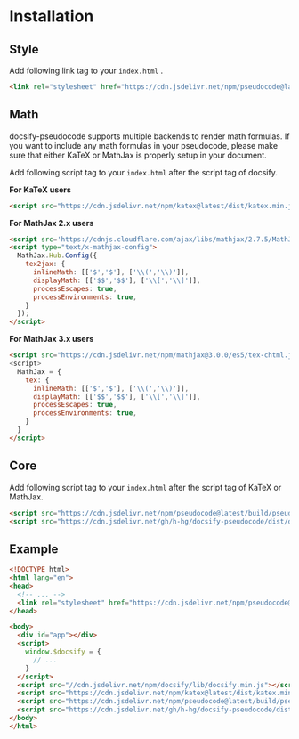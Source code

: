 # Installation

## Style

Add following link tag to your `index.html` .

```html
<link rel="stylesheet" href="https://cdn.jsdelivr.net/npm/pseudocode@latest/build/pseudocode.min.css">
```

## Math

docsify-pseudocode supports multiple backends to render math formulas. If you want to include any math formulas in your pseudocode, please make sure that either KaTeX or MathJax is properly setup in your document.

Add following script tag to your `index.html` after the script tag of docsify.

**For KaTeX users**

```html
<script src="https://cdn.jsdelivr.net/npm/katex@latest/dist/katex.min.js"></script>
```

**For MathJax 2.x users**

```html
<script src='https://cdnjs.cloudflare.com/ajax/libs/mathjax/2.7.5/MathJax.js?config=TeX-AMS_CHTML'></script>
<script type="text/x-mathjax-config">
  MathJax.Hub.Config({
    tex2jax: {
      inlineMath: [['$','$'], ['\\(','\\)']],
      displayMath: [['$$','$$'], ['\\[','\\]']],
      processEscapes: true,
      processEnvironments: true,
    }
  });
</script>
```

**For MathJax 3.x users**

```html
<script src="https://cdn.jsdelivr.net/npm/mathjax@3.0.0/es5/tex-chtml.js">
<script>
  MathJax = {
    tex: {
      inlineMath: [['$','$'], ['\\(','\\)']],
      displayMath: [['$$','$$'], ['\\[','\\]']],
      processEscapes: true,
      processEnvironments: true,
    }
  }
</script>
```

## Core

Add following script tag to your `index.html` after the script tag of KaTeX or MathJax.

```html
<script src="https://cdn.jsdelivr.net/npm/pseudocode@latest/build/pseudocode.min.js"></script>
<script src="https://cdn.jsdelivr.net/gh/h-hg/docsify-pseudocode/dist/docsify-pseudocode.min.js"></script>
```

## Example

```html
<!DOCTYPE html>
<html lang="en">
<head>
  <!-- ... -->
  <link rel="stylesheet" href="https://cdn.jsdelivr.net/npm/pseudocode@latest/build/pseudocode.min.css">
</head>

<body>
  <div id="app"></div>
  <script>
    window.$docsify = {
      // ...
    }
  </script>
  <script src="//cdn.jsdelivr.net/npm/docsify/lib/docsify.min.js"></script>
  <script src="https://cdn.jsdelivr.net/npm/katex@latest/dist/katex.min.js"></script>
  <script src="https://cdn.jsdelivr.net/npm/pseudocode@latest/build/pseudocode.min.js"></script>
  <script src="https://cdn.jsdelivr.net/gh/h-hg/docsify-pseudocode/dist/docsify-pseudocode.min.js"></script>
</body>
</html>
```
